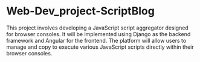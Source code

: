 # Web-Dev_project-ScriptBlog
This project involves developing a JavaScript script aggregator designed for browser consoles. It will be implemented using Django as the backend framework and Angular for the frontend. The platform will allow users to manage and copy to execute various JavaScript scripts directly within their browser consoles.
